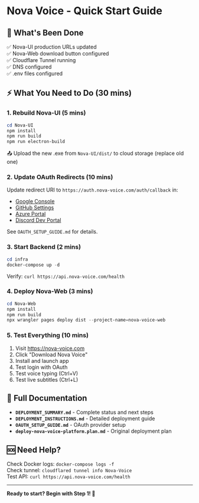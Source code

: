 # Nova Voice - Quick Start Guide

## 🚀 What's Been Done

✅ Nova-UI production URLs updated  
✅ Nova-Web download button configured  
✅ Cloudflare Tunnel running  
✅ DNS configured  
✅ .env files configured  

## ⚡ What You Need to Do (30 mins)

### 1. Rebuild Nova-UI (5 mins)
```powershell
cd Nova-UI
npm install
npm run build
npm run electron-build
```
📤 Upload the new .exe from `Nova-UI/dist/` to cloud storage (replace old one)

### 2. Update OAuth Redirects (10 mins)
Update redirect URI to `https://auth.nova-voice.com/auth/callback` in:
- [Google Console](https://console.cloud.google.com/apis/credentials)
- [GitHub Settings](https://github.com/settings/developers)
- [Azure Portal](https://portal.azure.com/#blade/Microsoft_AAD_RegisteredApps/ApplicationsListBlade)
- [Discord Dev Portal](https://discord.com/developers/applications)

See `OAUTH_SETUP_GUIDE.md` for details.

### 3. Start Backend (2 mins)
```powershell
cd infra
docker-compose up -d
```

Verify: `curl https://api.nova-voice.com/health`

### 4. Deploy Nova-Web (3 mins)
```powershell
cd Nova-Web
npm install
npm run build
npx wrangler pages deploy dist --project-name=nova-voice-web
```

### 5. Test Everything (10 mins)
1. Visit https://nova-voice.com
2. Click "Download Nova Voice"
3. Install and launch app
4. Test login with OAuth
5. Test voice typing (Ctrl+V)
6. Test live subtitles (Ctrl+L)

## 📖 Full Documentation

- **`DEPLOYMENT_SUMMARY.md`** - Complete status and next steps
- **`DEPLOYMENT_INSTRUCTIONS.md`** - Detailed deployment guide
- **`OAUTH_SETUP_GUIDE.md`** - OAuth provider setup
- **`deploy-nova-voice-platform.plan.md`** - Original deployment plan

## 🆘 Need Help?

Check Docker logs: `docker-compose logs -f`  
Check tunnel: `cloudflared tunnel info Nova-Voice`  
Test API: `curl https://api.nova-voice.com/health`

---

**Ready to start? Begin with Step 1! 🎯**

